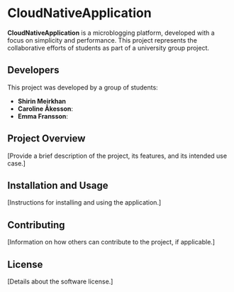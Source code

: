 # CloudNativeApplication

**CloudNativeApplication** is a microblogging platform, developed with a focus on simplicity and performance. This project represents the collaborative efforts of students as part of a university group project.

## Developers

This project was developed by a group of students:

- **Shirin Meirkhan**
- **Caroline Åkesson**:
- **Emma Fransson**:

## Project Overview

[Provide a brief description of the project, its features, and its intended use case.]

## Installation and Usage

[Instructions for installing and using the application.]

## Contributing

[Information on how others can contribute to the project, if applicable.]

## License

[Details about the software license.]
